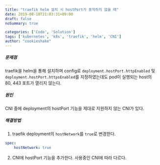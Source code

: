 ```yaml
---
title: "traefik helm 설치 시 hostPort가 동작하지 않을 때"
date: 2019-08-18T21:03:31+09:00
draft: false
noSummary: true

categories: ['Code', 'Solution']
tags: ['kubernetes', 'k8s', 'traefik', 'helm', 'CNI']
author: "cookieshake"
---
```


##### 문제점

traefik을 helm을 통해 설치하며 config로 `deployment.hostPort.httpEnabled` 및 `deployment.hostPort.httpsEnabled`를 지정하였는데도 pod이 실행되는 host의 80, 443 포트가 열리지 않는다.

##### 원인

CNI 중에 deployment의 hostPort 기능을 제대로 지원하지 않는 CNI가 있다.

##### 해결방법

1. traefik deployment의 `hostNetwork`를 `true`로 변경한다. 

``` yaml
spec:
	hostNetwork: true
```

2. CNI에 hostPort 기능을 추가한다. 사용중인 CNI에 따라 다르다.